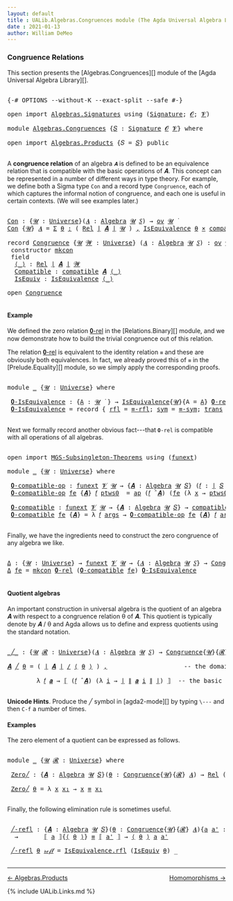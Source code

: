 ```yaml
---
layout: default
title : UALib.Algebras.Congruences module (The Agda Universal Algebra Library)
date : 2021-01-13
author: William DeMeo
---
```


### <a id="congruence-relations">Congruence Relations</a>

This section presents the [Algebras.Congruences][] module of the [Agda Universal Algebra Library][].

<pre class="Agda">

<a id="320" class="Symbol">{-#</a> <a id="324" class="Keyword">OPTIONS</a> <a id="332" class="Pragma">--without-K</a> <a id="344" class="Pragma">--exact-split</a> <a id="358" class="Pragma">--safe</a> <a id="365" class="Symbol">#-}</a>

<a id="370" class="Keyword">open</a> <a id="375" class="Keyword">import</a> <a id="382" href="Algebras.Signatures.html" class="Module">Algebras.Signatures</a> <a id="402" class="Keyword">using</a> <a id="408" class="Symbol">(</a><a id="409" href="Algebras.Signatures.html#1299" class="Function">Signature</a><a id="418" class="Symbol">;</a> <a id="420" href="Prelude.Preliminaries.html#5600" class="Generalizable">𝓞</a><a id="421" class="Symbol">;</a> <a id="423" href="Universes.html#262" class="Generalizable">𝓥</a><a id="424" class="Symbol">)</a>

<a id="427" class="Keyword">module</a> <a id="434" href="Algebras.Congruences.html" class="Module">Algebras.Congruences</a> <a id="455" class="Symbol">{</a><a id="456" href="Algebras.Congruences.html#456" class="Bound">𝑆</a> <a id="458" class="Symbol">:</a> <a id="460" href="Algebras.Signatures.html#1299" class="Function">Signature</a> <a id="470" href="Prelude.Preliminaries.html#5600" class="Generalizable">𝓞</a> <a id="472" href="Universes.html#262" class="Generalizable">𝓥</a><a id="473" class="Symbol">}</a> <a id="475" class="Keyword">where</a>

<a id="482" class="Keyword">open</a> <a id="487" class="Keyword">import</a> <a id="494" href="Algebras.Products.html" class="Module">Algebras.Products</a> <a id="512" class="Symbol">{</a><a id="513" class="Argument">𝑆</a> <a id="515" class="Symbol">=</a> <a id="517" href="Algebras.Congruences.html#456" class="Bound">𝑆</a><a id="518" class="Symbol">}</a> <a id="520" class="Keyword">public</a>

</pre>

A **congruence relation** of an algebra `𝑨` is defined to be an equivalence relation that is compatible with the basic operations of 𝑨.  This concept can be represented in a number of different ways in type theory.  For example, we define both a Sigma type `Con` and a record type `Congruence`, each of which captures the informal notion of congruence, and each one is useful in certain contexts. (We will see examples later.)

<pre class="Agda">

<a id="Con"></a><a id="982" href="Algebras.Congruences.html#982" class="Function">Con</a> <a id="986" class="Symbol">:</a> <a id="988" class="Symbol">{</a><a id="989" href="Algebras.Congruences.html#989" class="Bound">𝓤</a> <a id="991" class="Symbol">:</a> <a id="993" href="Agda.Primitive.html#423" class="Function">Universe</a><a id="1001" class="Symbol">}(</a><a id="1003" href="Algebras.Congruences.html#1003" class="Bound">𝑨</a> <a id="1005" class="Symbol">:</a> <a id="1007" href="Algebras.Algebras.html#694" class="Function">Algebra</a> <a id="1015" href="Algebras.Congruences.html#989" class="Bound">𝓤</a> <a id="1017" href="Algebras.Congruences.html#456" class="Bound">𝑆</a><a id="1018" class="Symbol">)</a> <a id="1020" class="Symbol">→</a> <a id="1022" href="Algebras.Products.html#1999" class="Function">ov</a> <a id="1025" href="Algebras.Congruences.html#989" class="Bound">𝓤</a> <a id="1027" href="Universes.html#403" class="Function Operator">̇</a>
<a id="1029" href="Algebras.Congruences.html#982" class="Function">Con</a> <a id="1033" class="Symbol">{</a><a id="1034" href="Algebras.Congruences.html#1034" class="Bound">𝓤</a><a id="1035" class="Symbol">}</a> <a id="1037" href="Algebras.Congruences.html#1037" class="Bound">𝑨</a> <a id="1039" class="Symbol">=</a> <a id="1041" href="MGS-MLTT.html#3074" class="Function">Σ</a> <a id="1043" href="Algebras.Congruences.html#1043" class="Bound">θ</a> <a id="1045" href="MGS-MLTT.html#3074" class="Function">꞉</a> <a id="1047" class="Symbol">(</a> <a id="1049" href="Relations.Binary.html#1487" class="Function">Rel</a> <a id="1053" href="Prelude.Preliminaries.html#13569" class="Function Operator">∣</a> <a id="1055" href="Algebras.Congruences.html#1037" class="Bound">𝑨</a> <a id="1057" href="Prelude.Preliminaries.html#13569" class="Function Operator">∣</a> <a id="1059" href="Algebras.Congruences.html#1034" class="Bound">𝓤</a> <a id="1061" class="Symbol">)</a> <a id="1063" href="MGS-MLTT.html#3074" class="Function">,</a> <a id="1065" href="Relations.Quotients.html#1978" class="Record">IsEquivalence</a> <a id="1079" href="Algebras.Congruences.html#1043" class="Bound">θ</a> <a id="1081" href="MGS-MLTT.html#3515" class="Function Operator">×</a> <a id="1083" href="Algebras.Algebras.html#5347" class="Function">compatible</a> <a id="1094" href="Algebras.Congruences.html#1037" class="Bound">𝑨</a> <a id="1096" href="Algebras.Congruences.html#1043" class="Bound">θ</a>

<a id="1099" class="Keyword">record</a> <a id="Congruence"></a><a id="1106" href="Algebras.Congruences.html#1106" class="Record">Congruence</a> <a id="1117" class="Symbol">{</a><a id="1118" href="Algebras.Congruences.html#1118" class="Bound">𝓤</a> <a id="1120" href="Algebras.Congruences.html#1120" class="Bound">𝓦</a> <a id="1122" class="Symbol">:</a> <a id="1124" href="Agda.Primitive.html#423" class="Function">Universe</a><a id="1132" class="Symbol">}</a> <a id="1134" class="Symbol">(</a><a id="1135" href="Algebras.Congruences.html#1135" class="Bound">𝑨</a> <a id="1137" class="Symbol">:</a> <a id="1139" href="Algebras.Algebras.html#694" class="Function">Algebra</a> <a id="1147" href="Algebras.Congruences.html#1118" class="Bound">𝓤</a> <a id="1149" href="Algebras.Congruences.html#456" class="Bound">𝑆</a><a id="1150" class="Symbol">)</a> <a id="1152" class="Symbol">:</a> <a id="1154" href="Algebras.Products.html#1999" class="Function">ov</a> <a id="1157" href="Algebras.Congruences.html#1120" class="Bound">𝓦</a> <a id="1159" href="Agda.Primitive.html#636" class="Function Operator">⊔</a> <a id="1161" href="Algebras.Congruences.html#1118" class="Bound">𝓤</a> <a id="1163" href="Universes.html#403" class="Function Operator">̇</a>  <a id="1166" class="Keyword">where</a>
 <a id="1173" class="Keyword">constructor</a> <a id="mkcon"></a><a id="1185" href="Algebras.Congruences.html#1185" class="InductiveConstructor">mkcon</a>
 <a id="1192" class="Keyword">field</a>
  <a id="Congruence.⟨_⟩"></a><a id="1200" href="Algebras.Congruences.html#1200" class="Field Operator">⟨_⟩</a> <a id="1204" class="Symbol">:</a> <a id="1206" href="Relations.Binary.html#1487" class="Function">Rel</a> <a id="1210" href="Prelude.Preliminaries.html#13569" class="Function Operator">∣</a> <a id="1212" href="Algebras.Congruences.html#1135" class="Bound">𝑨</a> <a id="1214" href="Prelude.Preliminaries.html#13569" class="Function Operator">∣</a> <a id="1216" href="Algebras.Congruences.html#1120" class="Bound">𝓦</a>
  <a id="Congruence.Compatible"></a><a id="1220" href="Algebras.Congruences.html#1220" class="Field">Compatible</a> <a id="1231" class="Symbol">:</a> <a id="1233" href="Algebras.Algebras.html#5347" class="Function">compatible</a> <a id="1244" href="Algebras.Congruences.html#1135" class="Bound">𝑨</a> <a id="1246" href="Algebras.Congruences.html#1200" class="Field Operator">⟨_⟩</a>
  <a id="Congruence.IsEquiv"></a><a id="1252" href="Algebras.Congruences.html#1252" class="Field">IsEquiv</a> <a id="1260" class="Symbol">:</a> <a id="1262" href="Relations.Quotients.html#1978" class="Record">IsEquivalence</a> <a id="1276" href="Algebras.Congruences.html#1200" class="Field Operator">⟨_⟩</a>

<a id="1281" class="Keyword">open</a> <a id="1286" href="Algebras.Congruences.html#1106" class="Module">Congruence</a>

</pre>



#### <a id="example">Example</a>

We defined the zero relation <a href="https://ualib.gitlab.io/Relations.Binary.html#1993">𝟎-rel</a> in the [Relations.Binary][] module, and we now demonstrate how to build the trivial congruence out of this relation.

The relation <a href="https://ualib.gitlab.io/Relations.Binary.html#1993">𝟎-rel</a> is equivalent to the identity relation `≡` and these are obviously both equivalences. In fact, we already proved this of `≡` in the [Prelude.Equality][] module, so we simply apply the corresponding proofs.

<pre class="Agda">

<a id="1869" class="Keyword">module</a> <a id="1876" href="Algebras.Congruences.html#1876" class="Module">_</a> <a id="1878" class="Symbol">{</a><a id="1879" href="Algebras.Congruences.html#1879" class="Bound">𝓤</a> <a id="1881" class="Symbol">:</a> <a id="1883" href="Agda.Primitive.html#423" class="Function">Universe</a><a id="1891" class="Symbol">}</a> <a id="1893" class="Keyword">where</a>

 <a id="1901" href="Algebras.Congruences.html#1901" class="Function">𝟎-IsEquivalence</a> <a id="1917" class="Symbol">:</a> <a id="1919" class="Symbol">{</a><a id="1920" href="Algebras.Congruences.html#1920" class="Bound">A</a> <a id="1922" class="Symbol">:</a> <a id="1924" href="Algebras.Congruences.html#1879" class="Bound">𝓤</a> <a id="1926" href="Universes.html#403" class="Function Operator">̇</a> <a id="1928" class="Symbol">}</a> <a id="1930" class="Symbol">→</a> <a id="1932" href="Relations.Quotients.html#1978" class="Record">IsEquivalence</a><a id="1945" class="Symbol">{</a><a id="1946" href="Algebras.Congruences.html#1879" class="Bound">𝓤</a><a id="1947" class="Symbol">}{</a><a id="1949" class="Argument">A</a> <a id="1951" class="Symbol">=</a> <a id="1953" href="Algebras.Congruences.html#1920" class="Bound">A</a><a id="1954" class="Symbol">}</a> <a id="1956" href="Relations.Binary.html#2016" class="Function">𝟎-rel</a>
 <a id="1963" href="Algebras.Congruences.html#1901" class="Function">𝟎-IsEquivalence</a> <a id="1979" class="Symbol">=</a> <a id="1981" class="Keyword">record</a> <a id="1988" class="Symbol">{</a> <a id="1990" href="Relations.Quotients.html#2046" class="Field">rfl</a> <a id="1994" class="Symbol">=</a> <a id="1996" href="Prelude.Equality.html#1820" class="Function">≡-rfl</a><a id="2001" class="Symbol">;</a> <a id="2003" href="Relations.Quotients.html#2071" class="Field">sym</a> <a id="2007" class="Symbol">=</a> <a id="2009" href="Prelude.Equality.html#1862" class="Function">≡-sym</a><a id="2014" class="Symbol">;</a> <a id="2016" href="Relations.Quotients.html#2096" class="Field">trans</a> <a id="2022" class="Symbol">=</a> <a id="2024" href="Prelude.Equality.html#1921" class="Function">≡-trans</a> <a id="2032" class="Symbol">}</a>

</pre>

Next we formally record another obvious fact---that `𝟎-rel` is compatible with all operations of all algebras.

<pre class="Agda">

<a id="2173" class="Keyword">open</a> <a id="2178" class="Keyword">import</a> <a id="2185" href="MGS-Subsingleton-Theorems.html" class="Module">MGS-Subsingleton-Theorems</a> <a id="2211" class="Keyword">using</a> <a id="2217" class="Symbol">(</a><a id="2218" href="MGS-FunExt-from-Univalence.html#393" class="Function">funext</a><a id="2224" class="Symbol">)</a>

<a id="2227" class="Keyword">module</a> <a id="2234" href="Algebras.Congruences.html#2234" class="Module">_</a> <a id="2236" class="Symbol">{</a><a id="2237" href="Algebras.Congruences.html#2237" class="Bound">𝓤</a> <a id="2239" class="Symbol">:</a> <a id="2241" href="Agda.Primitive.html#423" class="Function">Universe</a><a id="2249" class="Symbol">}</a> <a id="2251" class="Keyword">where</a>

 <a id="2259" href="Algebras.Congruences.html#2259" class="Function">𝟎-compatible-op</a> <a id="2275" class="Symbol">:</a> <a id="2277" href="MGS-FunExt-from-Univalence.html#393" class="Function">funext</a> <a id="2284" href="Algebras.Congruences.html#472" class="Bound">𝓥</a> <a id="2286" href="Algebras.Congruences.html#2237" class="Bound">𝓤</a> <a id="2288" class="Symbol">→</a> <a id="2290" class="Symbol">{</a><a id="2291" href="Algebras.Congruences.html#2291" class="Bound">𝑨</a> <a id="2293" class="Symbol">:</a> <a id="2295" href="Algebras.Algebras.html#694" class="Function">Algebra</a> <a id="2303" href="Algebras.Congruences.html#2237" class="Bound">𝓤</a> <a id="2305" href="Algebras.Congruences.html#456" class="Bound">𝑆</a><a id="2306" class="Symbol">}</a> <a id="2308" class="Symbol">(</a><a id="2309" href="Algebras.Congruences.html#2309" class="Bound">𝑓</a> <a id="2311" class="Symbol">:</a> <a id="2313" href="Prelude.Preliminaries.html#13569" class="Function Operator">∣</a> <a id="2315" href="Algebras.Congruences.html#456" class="Bound">𝑆</a> <a id="2317" href="Prelude.Preliminaries.html#13569" class="Function Operator">∣</a><a id="2318" class="Symbol">)</a> <a id="2320" class="Symbol">→</a> <a id="2322" href="Algebras.Algebras.html#5130" class="Function">compatible-op</a> <a id="2336" class="Symbol">{</a><a id="2337" class="Argument">𝑨</a> <a id="2339" class="Symbol">=</a> <a id="2341" href="Algebras.Congruences.html#2291" class="Bound">𝑨</a><a id="2342" class="Symbol">}</a> <a id="2344" href="Algebras.Congruences.html#2309" class="Bound">𝑓</a> <a id="2346" href="Relations.Binary.html#2016" class="Function">𝟎-rel</a>
 <a id="2353" href="Algebras.Congruences.html#2259" class="Function">𝟎-compatible-op</a> <a id="2369" href="Algebras.Congruences.html#2369" class="Bound">fe</a> <a id="2372" class="Symbol">{</a><a id="2373" href="Algebras.Congruences.html#2373" class="Bound">𝑨</a><a id="2374" class="Symbol">}</a> <a id="2376" href="Algebras.Congruences.html#2376" class="Bound">𝑓</a> <a id="2378" href="Algebras.Congruences.html#2378" class="Bound">ptws0</a>  <a id="2385" class="Symbol">=</a> <a id="2387" href="MGS-MLTT.html#6613" class="Function">ap</a> <a id="2390" class="Symbol">(</a><a id="2391" href="Algebras.Congruences.html#2376" class="Bound">𝑓</a> <a id="2393" href="Algebras.Algebras.html#2844" class="Function Operator">̂</a> <a id="2395" href="Algebras.Congruences.html#2373" class="Bound">𝑨</a><a id="2396" class="Symbol">)</a> <a id="2398" class="Symbol">(</a><a id="2399" href="Algebras.Congruences.html#2369" class="Bound">fe</a> <a id="2402" class="Symbol">(λ</a> <a id="2405" href="Algebras.Congruences.html#2405" class="Bound">x</a> <a id="2407" class="Symbol">→</a> <a id="2409" href="Algebras.Congruences.html#2378" class="Bound">ptws0</a> <a id="2415" href="Algebras.Congruences.html#2405" class="Bound">x</a><a id="2416" class="Symbol">))</a>

 <a id="2421" href="Algebras.Congruences.html#2421" class="Function">𝟎-compatible</a> <a id="2434" class="Symbol">:</a> <a id="2436" href="MGS-FunExt-from-Univalence.html#393" class="Function">funext</a> <a id="2443" href="Algebras.Congruences.html#472" class="Bound">𝓥</a> <a id="2445" href="Algebras.Congruences.html#2237" class="Bound">𝓤</a> <a id="2447" class="Symbol">→</a> <a id="2449" class="Symbol">{</a><a id="2450" href="Algebras.Congruences.html#2450" class="Bound">𝑨</a> <a id="2452" class="Symbol">:</a> <a id="2454" href="Algebras.Algebras.html#694" class="Function">Algebra</a> <a id="2462" href="Algebras.Congruences.html#2237" class="Bound">𝓤</a> <a id="2464" href="Algebras.Congruences.html#456" class="Bound">𝑆</a><a id="2465" class="Symbol">}</a> <a id="2467" class="Symbol">→</a> <a id="2469" href="Algebras.Algebras.html#5347" class="Function">compatible</a> <a id="2480" href="Algebras.Congruences.html#2450" class="Bound">𝑨</a> <a id="2482" href="Relations.Binary.html#2016" class="Function">𝟎-rel</a>
 <a id="2489" href="Algebras.Congruences.html#2421" class="Function">𝟎-compatible</a> <a id="2502" href="Algebras.Congruences.html#2502" class="Bound">fe</a> <a id="2505" class="Symbol">{</a><a id="2506" href="Algebras.Congruences.html#2506" class="Bound">𝑨</a><a id="2507" class="Symbol">}</a> <a id="2509" class="Symbol">=</a> <a id="2511" class="Symbol">λ</a> <a id="2513" href="Algebras.Congruences.html#2513" class="Bound">𝑓</a> <a id="2515" href="Algebras.Congruences.html#2515" class="Bound">args</a> <a id="2520" class="Symbol">→</a> <a id="2522" href="Algebras.Congruences.html#2259" class="Function">𝟎-compatible-op</a> <a id="2538" href="Algebras.Congruences.html#2502" class="Bound">fe</a> <a id="2541" class="Symbol">{</a><a id="2542" href="Algebras.Congruences.html#2506" class="Bound">𝑨</a><a id="2543" class="Symbol">}</a> <a id="2545" href="Algebras.Congruences.html#2513" class="Bound">𝑓</a> <a id="2547" href="Algebras.Congruences.html#2515" class="Bound">args</a>

</pre>

Finally, we have the ingredients need to construct the zero congruence of any algebra we like.

<pre class="Agda">

<a id="Δ"></a><a id="2675" href="Algebras.Congruences.html#2675" class="Function">Δ</a> <a id="2677" class="Symbol">:</a> <a id="2679" class="Symbol">{</a><a id="2680" href="Algebras.Congruences.html#2680" class="Bound">𝓤</a> <a id="2682" class="Symbol">:</a> <a id="2684" href="Agda.Primitive.html#423" class="Function">Universe</a><a id="2692" class="Symbol">}</a> <a id="2694" class="Symbol">→</a> <a id="2696" href="MGS-FunExt-from-Univalence.html#393" class="Function">funext</a> <a id="2703" href="Algebras.Congruences.html#472" class="Bound">𝓥</a> <a id="2705" href="Algebras.Congruences.html#2680" class="Bound">𝓤</a> <a id="2707" class="Symbol">→</a> <a id="2709" class="Symbol">{</a><a id="2710" href="Algebras.Congruences.html#2710" class="Bound">𝑨</a> <a id="2712" class="Symbol">:</a> <a id="2714" href="Algebras.Algebras.html#694" class="Function">Algebra</a> <a id="2722" href="Algebras.Congruences.html#2680" class="Bound">𝓤</a> <a id="2724" href="Algebras.Congruences.html#456" class="Bound">𝑆</a><a id="2725" class="Symbol">}</a> <a id="2727" class="Symbol">→</a> <a id="2729" href="Algebras.Congruences.html#1106" class="Record">Congruence</a> <a id="2740" href="Algebras.Congruences.html#2710" class="Bound">𝑨</a>
<a id="2742" href="Algebras.Congruences.html#2675" class="Function">Δ</a> <a id="2744" href="Algebras.Congruences.html#2744" class="Bound">fe</a> <a id="2747" class="Symbol">=</a> <a id="2749" href="Algebras.Congruences.html#1185" class="InductiveConstructor">mkcon</a> <a id="2755" href="Relations.Binary.html#2016" class="Function">𝟎-rel</a> <a id="2761" class="Symbol">(</a><a id="2762" href="Algebras.Congruences.html#2421" class="Function">𝟎-compatible</a> <a id="2775" href="Algebras.Congruences.html#2744" class="Bound">fe</a><a id="2777" class="Symbol">)</a> <a id="2779" href="Algebras.Congruences.html#1901" class="Function">𝟎-IsEquivalence</a>

</pre>




#### <a id="quotient-algebras">Quotient algebras</a>

An important construction in universal algebra is the quotient of an algebra 𝑨 with respect to a congruence relation θ of 𝑨.  This quotient is typically denote by 𝑨 / θ and Agda allows us to define and express quotients using the standard notation.

<pre class="Agda">

<a id="_╱_"></a><a id="3129" href="Algebras.Congruences.html#3129" class="Function Operator">_╱_</a> <a id="3133" class="Symbol">:</a> <a id="3135" class="Symbol">{</a><a id="3136" href="Algebras.Congruences.html#3136" class="Bound">𝓤</a> <a id="3138" href="Algebras.Congruences.html#3138" class="Bound">𝓡</a> <a id="3140" class="Symbol">:</a> <a id="3142" href="Agda.Primitive.html#423" class="Function">Universe</a><a id="3150" class="Symbol">}(</a><a id="3152" href="Algebras.Congruences.html#3152" class="Bound">𝑨</a> <a id="3154" class="Symbol">:</a> <a id="3156" href="Algebras.Algebras.html#694" class="Function">Algebra</a> <a id="3164" href="Algebras.Congruences.html#3136" class="Bound">𝓤</a> <a id="3166" href="Algebras.Congruences.html#456" class="Bound">𝑆</a><a id="3167" class="Symbol">)</a> <a id="3169" class="Symbol">→</a> <a id="3171" href="Algebras.Congruences.html#1106" class="Record">Congruence</a><a id="3181" class="Symbol">{</a><a id="3182" href="Algebras.Congruences.html#3136" class="Bound">𝓤</a><a id="3183" class="Symbol">}{</a><a id="3185" href="Algebras.Congruences.html#3138" class="Bound">𝓡</a><a id="3186" class="Symbol">}</a> <a id="3188" href="Algebras.Congruences.html#3152" class="Bound">𝑨</a> <a id="3190" class="Symbol">→</a> <a id="3192" href="Algebras.Algebras.html#694" class="Function">Algebra</a> <a id="3200" class="Symbol">(</a><a id="3201" href="Algebras.Congruences.html#3136" class="Bound">𝓤</a> <a id="3203" href="Agda.Primitive.html#636" class="Function Operator">⊔</a> <a id="3205" href="Algebras.Congruences.html#3138" class="Bound">𝓡</a> <a id="3207" href="Agda.Primitive.html#606" class="Function Operator">⁺</a><a id="3208" class="Symbol">)</a> <a id="3210" href="Algebras.Congruences.html#456" class="Bound">𝑆</a>

<a id="3213" href="Algebras.Congruences.html#3213" class="Bound">𝑨</a> <a id="3215" href="Algebras.Congruences.html#3129" class="Function Operator">╱</a> <a id="3217" href="Algebras.Congruences.html#3217" class="Bound">θ</a> <a id="3219" class="Symbol">=</a> <a id="3221" class="Symbol">(</a> <a id="3223" href="Prelude.Preliminaries.html#13569" class="Function Operator">∣</a> <a id="3225" href="Algebras.Congruences.html#3213" class="Bound">𝑨</a> <a id="3227" href="Prelude.Preliminaries.html#13569" class="Function Operator">∣</a> <a id="3229" href="Relations.Quotients.html#3715" class="Function Operator">/</a> <a id="3231" href="Algebras.Congruences.html#1200" class="Field Operator">⟨</a> <a id="3233" href="Algebras.Congruences.html#3217" class="Bound">θ</a> <a id="3235" href="Algebras.Congruences.html#1200" class="Field Operator">⟩</a> <a id="3237" class="Symbol">)</a> <a id="3239" href="Prelude.Equality.html#463" class="InductiveConstructor Operator">,</a>                     <a id="3261" class="Comment">-- the domain of the quotient algebra</a>

        <a id="3308" class="Symbol">λ</a> <a id="3310" href="Algebras.Congruences.html#3310" class="Bound">𝑓</a> <a id="3312" href="Algebras.Congruences.html#3312" class="Bound">𝒂</a> <a id="3314" class="Symbol">→</a> <a id="3316" href="Relations.Quotients.html#3927" class="Function Operator">⟦</a> <a id="3318" class="Symbol">(</a><a id="3319" href="Algebras.Congruences.html#3310" class="Bound">𝑓</a> <a id="3321" href="Algebras.Algebras.html#2844" class="Function Operator">̂</a> <a id="3323" href="Algebras.Congruences.html#3213" class="Bound">𝑨</a><a id="3324" class="Symbol">)</a> <a id="3326" class="Symbol">(λ</a> <a id="3329" href="Algebras.Congruences.html#3329" class="Bound">i</a> <a id="3331" class="Symbol">→</a> <a id="3333" href="Prelude.Preliminaries.html#13569" class="Function Operator">∣</a> <a id="3335" href="Prelude.Preliminaries.html#13647" class="Function Operator">∥</a> <a id="3337" href="Algebras.Congruences.html#3312" class="Bound">𝒂</a> <a id="3339" href="Algebras.Congruences.html#3329" class="Bound">i</a> <a id="3341" href="Prelude.Preliminaries.html#13647" class="Function Operator">∥</a> <a id="3343" href="Prelude.Preliminaries.html#13569" class="Function Operator">∣</a><a id="3344" class="Symbol">)</a> <a id="3346" href="Relations.Quotients.html#3927" class="Function Operator">⟧</a>  <a id="3349" class="Comment">-- the basic operations of the quotient algebra</a>

</pre>

**Unicode Hints**. Produce the ╱ symbol in [agda2-mode][] by typing `\---` and then `C-f` a number of times.

#### <a id="examples">Examples</a>

The zero element of a quotient can be expressed as follows.

<pre class="Agda">

<a id="3631" class="Keyword">module</a> <a id="3638" href="Algebras.Congruences.html#3638" class="Module">_</a> <a id="3640" class="Symbol">{</a><a id="3641" href="Algebras.Congruences.html#3641" class="Bound">𝓤</a> <a id="3643" href="Algebras.Congruences.html#3643" class="Bound">𝓡</a> <a id="3645" class="Symbol">:</a> <a id="3647" href="Agda.Primitive.html#423" class="Function">Universe</a><a id="3655" class="Symbol">}</a> <a id="3657" class="Keyword">where</a>

 <a id="3665" href="Algebras.Congruences.html#3665" class="Function">Zero╱</a> <a id="3671" class="Symbol">:</a> <a id="3673" class="Symbol">{</a><a id="3674" href="Algebras.Congruences.html#3674" class="Bound">𝑨</a> <a id="3676" class="Symbol">:</a> <a id="3678" href="Algebras.Algebras.html#694" class="Function">Algebra</a> <a id="3686" href="Algebras.Congruences.html#3641" class="Bound">𝓤</a> <a id="3688" href="Algebras.Congruences.html#456" class="Bound">𝑆</a><a id="3689" class="Symbol">}(</a><a id="3691" href="Algebras.Congruences.html#3691" class="Bound">θ</a> <a id="3693" class="Symbol">:</a> <a id="3695" href="Algebras.Congruences.html#1106" class="Record">Congruence</a><a id="3705" class="Symbol">{</a><a id="3706" href="Algebras.Congruences.html#3641" class="Bound">𝓤</a><a id="3707" class="Symbol">}{</a><a id="3709" href="Algebras.Congruences.html#3643" class="Bound">𝓡</a><a id="3710" class="Symbol">}</a> <a id="3712" href="Algebras.Congruences.html#3674" class="Bound">𝑨</a><a id="3713" class="Symbol">)</a> <a id="3715" class="Symbol">→</a> <a id="3717" href="Relations.Binary.html#1487" class="Function">Rel</a> <a id="3721" class="Symbol">(</a><a id="3722" href="Prelude.Preliminaries.html#13569" class="Function Operator">∣</a> <a id="3724" href="Algebras.Congruences.html#3674" class="Bound">𝑨</a> <a id="3726" href="Prelude.Preliminaries.html#13569" class="Function Operator">∣</a> <a id="3728" href="Relations.Quotients.html#3715" class="Function Operator">/</a> <a id="3730" href="Algebras.Congruences.html#1200" class="Field Operator">⟨</a> <a id="3732" href="Algebras.Congruences.html#3691" class="Bound">θ</a> <a id="3734" href="Algebras.Congruences.html#1200" class="Field Operator">⟩</a><a id="3735" class="Symbol">)(</a><a id="3737" href="Algebras.Congruences.html#3641" class="Bound">𝓤</a> <a id="3739" href="Agda.Primitive.html#636" class="Function Operator">⊔</a> <a id="3741" href="Algebras.Congruences.html#3643" class="Bound">𝓡</a> <a id="3743" href="Agda.Primitive.html#606" class="Function Operator">⁺</a><a id="3744" class="Symbol">)</a>

 <a id="3748" href="Algebras.Congruences.html#3665" class="Function">Zero╱</a> <a id="3754" href="Algebras.Congruences.html#3754" class="Bound">θ</a> <a id="3756" class="Symbol">=</a> <a id="3758" class="Symbol">λ</a> <a id="3760" href="Algebras.Congruences.html#3760" class="Bound">x</a> <a id="3762" href="Algebras.Congruences.html#3762" class="Bound">x₁</a> <a id="3765" class="Symbol">→</a> <a id="3767" href="Algebras.Congruences.html#3760" class="Bound">x</a> <a id="3769" href="Prelude.Inverses.html#620" class="Datatype Operator">≡</a> <a id="3771" href="Algebras.Congruences.html#3762" class="Bound">x₁</a>

</pre>

Finally, the following elimination rule is sometimes useful.

<pre class="Agda">

 <a id="3864" href="Algebras.Congruences.html#3864" class="Function">╱-refl</a> <a id="3871" class="Symbol">:</a> <a id="3873" class="Symbol">{</a><a id="3874" href="Algebras.Congruences.html#3874" class="Bound">𝑨</a> <a id="3876" class="Symbol">:</a> <a id="3878" href="Algebras.Algebras.html#694" class="Function">Algebra</a> <a id="3886" href="Algebras.Congruences.html#3641" class="Bound">𝓤</a> <a id="3888" href="Algebras.Congruences.html#456" class="Bound">𝑆</a><a id="3889" class="Symbol">}(</a><a id="3891" href="Algebras.Congruences.html#3891" class="Bound">θ</a> <a id="3893" class="Symbol">:</a> <a id="3895" href="Algebras.Congruences.html#1106" class="Record">Congruence</a><a id="3905" class="Symbol">{</a><a id="3906" href="Algebras.Congruences.html#3641" class="Bound">𝓤</a><a id="3907" class="Symbol">}{</a><a id="3909" href="Algebras.Congruences.html#3643" class="Bound">𝓡</a><a id="3910" class="Symbol">}</a> <a id="3912" href="Algebras.Congruences.html#3874" class="Bound">𝑨</a><a id="3913" class="Symbol">){</a><a id="3915" href="Algebras.Congruences.html#3915" class="Bound">a</a> <a id="3917" href="Algebras.Congruences.html#3917" class="Bound">a&#39;</a> <a id="3920" class="Symbol">:</a> <a id="3922" href="Prelude.Preliminaries.html#13569" class="Function Operator">∣</a> <a id="3924" href="Algebras.Congruences.html#3874" class="Bound">𝑨</a> <a id="3926" href="Prelude.Preliminaries.html#13569" class="Function Operator">∣</a><a id="3927" class="Symbol">}</a>
  <a id="3931" class="Symbol">→</a>       <a id="3939" href="Relations.Quotients.html#3927" class="Function Operator">⟦</a> <a id="3941" href="Algebras.Congruences.html#3915" class="Bound">a</a> <a id="3943" href="Relations.Quotients.html#3927" class="Function Operator">⟧</a><a id="3944" class="Symbol">{</a><a id="3945" href="Algebras.Congruences.html#1200" class="Field Operator">⟨</a> <a id="3947" href="Algebras.Congruences.html#3891" class="Bound">θ</a> <a id="3949" href="Algebras.Congruences.html#1200" class="Field Operator">⟩</a><a id="3950" class="Symbol">}</a> <a id="3952" href="Prelude.Inverses.html#620" class="Datatype Operator">≡</a> <a id="3954" href="Relations.Quotients.html#3927" class="Function Operator">⟦</a> <a id="3956" href="Algebras.Congruences.html#3917" class="Bound">a&#39;</a> <a id="3959" href="Relations.Quotients.html#3927" class="Function Operator">⟧</a> <a id="3961" class="Symbol">→</a> <a id="3963" href="Algebras.Congruences.html#1200" class="Field Operator">⟨</a> <a id="3965" href="Algebras.Congruences.html#3891" class="Bound">θ</a> <a id="3967" href="Algebras.Congruences.html#1200" class="Field Operator">⟩</a> <a id="3969" href="Algebras.Congruences.html#3915" class="Bound">a</a> <a id="3971" href="Algebras.Congruences.html#3917" class="Bound">a&#39;</a>

 <a id="3976" href="Algebras.Congruences.html#3864" class="Function">╱-refl</a> <a id="3983" href="Algebras.Congruences.html#3983" class="Bound">θ</a> <a id="3985" href="Prelude.Inverses.html#634" class="InductiveConstructor">𝓇ℯ𝒻𝓁</a> <a id="3990" class="Symbol">=</a> <a id="3992" href="Relations.Quotients.html#2046" class="Field">IsEquivalence.rfl</a> <a id="4010" class="Symbol">(</a><a id="4011" href="Algebras.Congruences.html#1252" class="Field">IsEquiv</a> <a id="4019" href="Algebras.Congruences.html#3983" class="Bound">θ</a><a id="4020" class="Symbol">)</a> <a id="4022" class="Symbol">_</a>

</pre>

--------------------------------------

[← Algebras.Products](Algebras.Products.html)
<span style="float:right;">[Homomorphisms →](Homomorphisms.html)</span>

{% include UALib.Links.md %}
